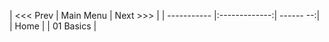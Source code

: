 
| <<< Prev    | Main Menu     | Next >>>  | 
| ----------- |:-------------:| ------ --:|
| Home        |               | 01 Basics |
